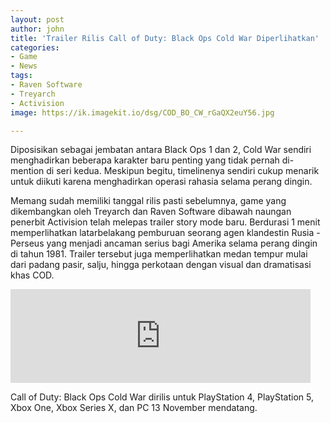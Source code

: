 ```yaml
---
layout: post
author: john
title: 'Trailer Rilis Call of Duty: Black Ops Cold War Diperlihatkan'
categories:
- Game
- News
tags:
- Raven Software
- Treyarch
- Activision
image: https://ik.imagekit.io/dsg/COD_BO_CW_rGaQX2euY56.jpg

---
```

Diposisikan sebagai jembatan antara Black Ops 1 dan 2, Cold War sendiri menghadirkan beberapa karakter baru penting yang tidak pernah di-mention di seri kedua. Meskipun begitu, timelinenya sendiri cukup menarik untuk diikuti karena menghadirkan operasi rahasia selama perang dingin.

Memang sudah memiliki tanggal rilis pasti sebelumnya, game yang dikembangkan oleh Treyarch dan Raven Software dibawah naungan penerbit Activision telah melepas trailer story mode baru. Berdurasi 1 menit memperlihatkan latarbelakang pemburuan seorang agen klandestin Rusia - Perseus yang menjadi ancaman serius bagi Amerika selama perang dingin di tahun 1981. Trailer tersebut juga memperlihatkan medan tempur mulai dari padang pasir, salju, hingga perkotaan dengan visual dan dramatisasi khas COD.

<iframe width="480" height="auto" src="https://www.youtube.com/embed/ZOxWQGkho4E" frameborder="0" allow="accelerometer; autoplay; clipboard-write; encrypted-media; gyroscope; picture-in-picture" allowfullscreen></iframe>

Call of Duty: Black Ops Cold War dirilis untuk PlayStation 4, PlayStation 5, Xbox One, Xbox Series X, dan PC 13 November mendatang.